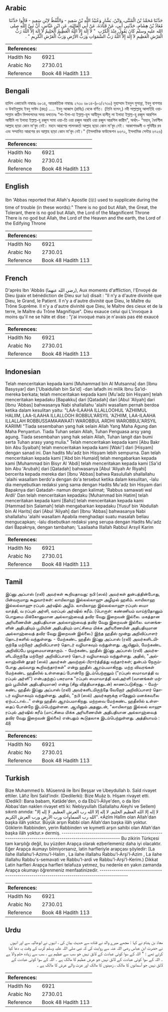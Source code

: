 ## Arabic


<div dir="rtl" lang="ar" style={{fontSize:'larger',backgroundColor:'#f8f9fa',padding:20}}>
حَدَّثَنَا مُحَمَّدُ بْنُ الْمُثَنَّى، وَابْنُ، بَشَّارٍ وَعُبَيْدُ اللَّهِ بْنُ سَعِيدٍ - وَاللَّفْظُ لاِبْنِ سَعِيدٍ - قَالُوا حَدَّثَنَا مُعَاذُ بْنُ هِشَامٍ، حَدَّثَنِي أَبِي، عَنْ قَتَادَةَ، عَنْ أَبِي الْعَالِيَةِ، عَنِ ابْنِ عَبَّاسٍ، أَنَّ نَبِيَّ اللَّهِ صلى الله عليه وسلم كَانَ يَقُولُ عِنْدَ الْكَرْبِ ‏ "‏ لاَ إِلَهَ إِلاَّ اللَّهُ الْعَظِيمُ الْحَلِيمُ لاَ إِلَهَ إِلاَّ اللَّهُ رَبُّ الْعَرْشِ الْعَظِيمِ لاَ إِلَهَ إِلاَّ اللَّهُ رَبُّ السَّمَوَاتِ وَرَبُّ الأَرْضِ وَرَبُّ الْعَرْشِ الْكَرِيمِ ‏"‏ ‏.‏
</div>
<div style={{backgroundColor:'#f8f9fa',padding:20, marginBottom: 10}}><table> <thead> <tr> <th>References:</th> <th></th> </tr> </thead> <tbody><tr><td>Hadith No</td><td>6921</td></tr><tr><td>Arabic No</td><td>2730.01</td></tr><tr><td>Reference</td><td>Book 48 Hadith 113</td></tr></tbody></table></div>

## Bengali


<div dir="ltr" lang="bn" style={{fontSize:'larger',backgroundColor:'#f8f9fa',padding:20}}>
হাদিস একাডেমি নাম্বারঃ ৬৮১৪, আন্তর্জাতিক নাম্বারঃ ২৭৩০ ৬৮১৪-(৮৩/২৭৩০) মুহাম্মাদ ইবনুল মুসান্না, ইবনু বাশশার ও উবাইদুল্লাহ ইবনু সাঈদ (রহঃ) ..... ইবনু আব্বাস (রাযিঃ) থেকে বর্ণিত। (তিনি বলেন,) নবী সাল্লাল্লাহু আলাইহি ওয়াসাল্লাম কঠিন বিপদাপদের সময় বলতেনঃ “লা-ইলা-হা ইল্লাল্ল-হুল আযীমুল হালীমু লা ইলাহা ইল্লাল্ল-হু রব্বুল আরশিল আযীমি লা ইলাহা ইল্লাল্ল-হু রব্বুস সামা ওয়া-তি ওয়া রব্বুল আরযি ওয়া রব্বুল আরশিল কারীম", অর্থাৎ- “মহান, ধৈর্যশীল আল্লাহ ছাড়া কোন মা’বুদ নেই। মহান আরশের পালনকর্তা আল্লাহ ছাড়া কোন মা’বূদ নেই। আকাশমণ্ডলী ও পৃথিবীর রব এবং সম্মানিত আরশের রব আল্লাহ ছাড়া কোন মা’বূদ নেই।" (ইসলামিক ফাউন্ডেশন ৬৬৭২, ইসলামিক সেন্টার ৬৭২৬)
</div>
<div style={{backgroundColor:'#f8f9fa',padding:20, marginBottom: 10}}><table> <thead> <tr> <th>References:</th> <th></th> </tr> </thead> <tbody><tr><td>Hadith No</td><td>6921</td></tr><tr><td>Arabic No</td><td>2730.01</td></tr><tr><td>Reference</td><td>Book 48 Hadith 113</td></tr></tbody></table></div>

## English


<div dir="ltr" lang="en" style={{fontSize:'larger',backgroundColor:'#f8f9fa',padding:20}}>
Ibn 'Abbas reported that Allah's Apostle (ﷺ) used to supplicate during the time of trouble (in these words):" There is no god but Allah, the Great, the Tolerant, there is no god but Allah, the Lord of the Magnificent Throne There is no god but Allah, the Lord of the Heaven and the earth, the Lord of the Edifying Throne
</div>
<div style={{backgroundColor:'#f8f9fa',padding:20, marginBottom: 10}}><table> <thead> <tr> <th>References:</th> <th></th> </tr> </thead> <tbody><tr><td>Hadith No</td><td>6921</td></tr><tr><td>Arabic No</td><td>2730.01</td></tr><tr><td>Reference</td><td>Book 48 Hadith 113</td></tr></tbody></table></div>

## French


<div dir="ltr" lang="fr" style={{fontSize:'larger',backgroundColor:'#f8f9fa',padding:20}}>
D'après Ibn 'Abbâs (رضي الله عنهما), Aux moments d'affliction, l'Envoyé de Dieu (paix et bénédiction de Dieu sur lui) disait : "Il n'y a d'autre divinité que Dieu, le Grand, le Patient. Il n'y a d'autre divinité que Dieu, le Maître du Trône Suprême. Il n'y a d'autre divinité que Dieu, le Maître des cieux et de la terre, le Maître du Trône Magnifique". Dieu exauce celui qui L'invoque à moins qu'il ne se hâte et dise : "j'ai invoqué mais je n'avais pas été exaucé
</div>
<div style={{backgroundColor:'#f8f9fa',padding:20, marginBottom: 10}}><table> <thead> <tr> <th>References:</th> <th></th> </tr> </thead> <tbody><tr><td>Hadith No</td><td>6921</td></tr><tr><td>Arabic No</td><td>2730.01</td></tr><tr><td>Reference</td><td>Book 48 Hadith 113</td></tr></tbody></table></div>

## Indonesian


<div dir="ltr" lang="id" style={{fontSize:'larger',backgroundColor:'#f8f9fa',padding:20}}>
Telah menceritakan kepada kami [Muhammad bin Al Mutsanna] dan [Ibnu Basysyar] dan ['Ubaidullah bin Sa'id] -dan lafadh ini milik Ibnu Sa'id- mereka berkata; telah menceritakan kepada kami [Mu'adz bin Hisyam] telah menceritakan kepadaku [Bapakku] dari [Qatadah] dari [Abul 'Aliyah] dari [Ibnu 'Abbas] bahwasanya Nabi shallallahu 'alaihi wasallam pernah berdoa ketika dalam kesulitan yaitu: "LAA-ILAAHA ILLALLOOHUL 'AZHIIMUL HALIIM, LAA-ILAAHA ILLALLOOH ROBBUL'ARSYIL 'AZHIIM, LAA-ILAAHA ILLALLAH ROBBUSSAMAAWAATI WAROBBUL ARDHI WAROBBUL'ARSYIL KARIIMI "Tiada sesembahan yang hak selain Allah Yang Maha Agung dan Maha Penyantun. Tiada Tuhan selain Allah, Tuhan Penguasa arsy yang agung. Tiada sesembahan yang hak selain Allah, Tuhan langit dan bumi serta Tuhan arasy yang mulia." Telah menceritakan kepada kami [Abu Bakr bin Abu Syaibah] telah menceritakan kepada kami [Waki'] dari [Hisyam] dengan sanad ini. Dan hadits Mu'adz bin Hisyam lebih sempurna. Dan telah menceritakan kepada kami ['Abd bin Humaid] telah mengabarkan kepada kami [Muhammad bin Bisyr Al 'Abdi] telah menceritakan kepada kami [Sa'id bin Abu 'Arubah] dari [Qatadah] bahwasanya [Abul 'Aliyah Ar Riyahi] bercerita kepada mereka dari [Ibnu 'Abbas] bahwa Rasulullah shallallahu 'alaihi wasallam berdo'a dengan do'a tersebut ketika dalam kesulitan, -lalu dia menyebutkan redaksi yang sama dengan Hadits Mu'adz bin Hisyam dari Bapaknya dari Qatadah- namun dengan kalimat; 'Rabbus samawati wal Ardli' Dan telah menceritakan kepadaku [Muhammad bin Hatim] telah menceritakan kepada kami [Bahz] telah menceritakan kepada kami [Hammad bin Salamah] telah mengabarkan kepadaku [Yusuf bin 'Abdullah bin Al Harits] dari [Abul 'Aliyah] dari [Ibnu 'Abbas] bahwasanya Nabi shallallahu 'alaihi wasallam Apabila menghadapi suatu masalah beliau mengucapkan; -lalu disebutkan redaksi yang serupa dengan Hadits Mu'adz dari Bapaknya, dengan tambahan; 'Laailaaha Illallah Rabbul Arsyil Karim
</div>
<div style={{backgroundColor:'#f8f9fa',padding:20, marginBottom: 10}}><table> <thead> <tr> <th>References:</th> <th></th> </tr> </thead> <tbody><tr><td>Hadith No</td><td>6921</td></tr><tr><td>Arabic No</td><td>2730.01</td></tr><tr><td>Reference</td><td>Book 48 Hadith 113</td></tr></tbody></table></div>

## Tamil


<div dir="ltr" lang="ta" style={{fontSize:'larger',backgroundColor:'#f8f9fa',padding:20}}>
இப்னு அப்பாஸ் (ரலி) அவர்கள் கூறியதாவது: நபி (ஸல்) அவர்கள் துன்பத்தின்போது, பின்வருமாறு கூறுவார்கள்: லாயிலாஹ இல்லல்லாஹு அழீமுல் ஹலீம். லாயிலாஹ இல்லல்லாஹு ரப்புல் அர்ஷில் அழீம். லாயிலாஹ இல்லல்லாஹு ரப்புஸ் ஸமா வாத்தி, வ ரப்புல் அர்ளி, வரப்புல் அர்ஷில் கரீம். (பொருள்: கண்ணியம் வாய்ந்தோனும் பொறுமை மிக்கோனுமான அல்லாஹ்வைத் தவிர வேறு இறைவன் இல்லை. மகத்தான அரியணையின் அதிபதியான அல்லாஹ்வைத் தவிர வேறு இறைவன் இல்லை. வானங்களின் அதிபதியும் பூமியின் அதிபதியும் மாட்சிமை மிக்க அரியணையின் அதிபதியுமான அல்லாஹ்வைத் தவிர வேறு இறைவன் இல்லை.) இந்த ஹதீஸ் மூன்று அறிவிப்பாளர் தொடர்களில் வந்துள்ளது. - மேற்கண்ட ஹதீஸ் இப்னு அப்பாஸ் (ரலி) அவர்களிடமிருந்தே மற்றோர் அறிவிப்பாளர் தொடர் வழியாகவும் வந்துள்ளது. ஆயினும், மேற்கண்ட அறிவிப்பே முழுமையானதாகும். - மேற்கண்ட ஹதீஸ் இப்னு அப்பாஸ் (ரலி) அவர்களிடமிருந்தே மற்றோர் அறிவிப்பாளர் தொடர் வழியாகவும் வந்துள்ளது. அதில், "அல்லாஹ்வின் தூதர் (ஸல்) அவர்கள் அவற்றால் பிரார்த்தித்து வந்தார்கள்; துன்பம் நேரும்போது அவ்வாறு கூறிவந்தார்கள்" என்று ஹதீஸ் ஆரம்பமாகிறது. மற்ற விவரங்கள் மேற்கண்ட ஹதீஸில் உள்ளதைப் போன்றே இடம்பெற்றாலும் ("ரப்புஸ் ஸமாவாத்தி வ ரப்புல் அர்ளி") என்பதற்குப் பகரமாக "ரப்புஸ் ஸமாவாத்தி வல்அர்ளி (வானங்கள் மற்றும் பூமியின் அதிபதியுமான) என்று (சிறு வித்தியாசத்துடன்) காணப்படுகிறது. - மேற்கண்ட ஹதீஸ் இப்னு அப்பாஸ் (ரலி) அவர்களிடமிருந்தே வேறோர் அறிவிப்பாளர் தொடர் வழியாகவும் வந்துள்ளது. அதில், "நபி (ஸல்) அவர்களுக்கு எதேனும் மனக்கவலை ஏற்பட்டால்..." என்று ஹதீஸ் ஆரம்பமாகிறது. மற்றவை மேற்கண்ட ஹதீஸில் உள்ளதைப் போன்றே இடம்பெற்றுள்ளன. ஆயினும் அதனுடன், "லாயிலாஹ இல்லல் லாஹு ரப்புல் அர்ஷில் கரீம் (மாட்சிமை மிக்க அரியணையின் அதிபதியான அல்லாஹ்வைத் தவிர வேறு இறைவன் இல்லை) என்பதும் கூடுதலாக இடம்பெற்றுள்ளது. அத்தியாயம் : 48
</div>
<div style={{backgroundColor:'#f8f9fa',padding:20, marginBottom: 10}}><table> <thead> <tr> <th>References:</th> <th></th> </tr> </thead> <tbody><tr><td>Hadith No</td><td>6921</td></tr><tr><td>Arabic No</td><td>2730.01</td></tr><tr><td>Reference</td><td>Book 48 Hadith 113</td></tr></tbody></table></div>

## Turkish


<div dir="ltr" lang="tr" style={{fontSize:'larger',backgroundColor:'#f8f9fa',padding:20}}>
Bize Muhammed b. Müsennâ ile İbni Beşşar ve Ubeydullah b. Saîd rivayet ettiler. Lâfız İbni Saîd'indir. (Dedilerki): Bize Muâz b. Hişam rivayet etti. (Dedikî): Bana babam, Katâde'den, o da Ebû'l-Âliye'den, o da İbni Abbas'dan naklen rivayet etti ki: Nebiyyullah (Sallallahu Aleyhi ve Sellem) sıkıntı anında: "لا إله إلا الله العظيم الحليم. لا إله إلا الله رب العرش العظيم. لا إله إلا الله رب السماوات ورب الأرض ورب العرش الكريم". «Azîm Halîm olan Allah'dan başka ilâh yoktur. Büyük arşın Rabbi olan Allah'dan başka ilâh yoktur. Göklerin Rabbinden, yerin Rabbinden ve kıymetli arşın sahibi olan Allah'dan başka ilâh yoktur.» dermiş. ----------------------------------------------------------------------------------------------------------- Bu zikirin Türkçesi tam karşılığı değil, bu yüzden Arapça olarak ezberlemeniz daha iyi olacaktır. Eğer Arapça ıkumayı bilmiyorsanız, latin harfleriyle arapçası şöyledir: [La ilahe illallahu'l-Azimu'l-Halim , La ilahe illallahu Rabbu'l-Arşi'l-Azim , La ilahe illallahu Rabbu's-semavati ve Rabbu'l-ardi ve Rabbu'l-Arşi'l-Kerim.) Dikkat Latin harfleri Arapça harfleri telafuza yetmez, bu nedenle en yakın zamanda Arapça okumayı öğrenmeniz menfaatinizedir. --------------------------------------------------------------------------------------------
</div>
<div style={{backgroundColor:'#f8f9fa',padding:20, marginBottom: 10}}><table> <thead> <tr> <th>References:</th> <th></th> </tr> </thead> <tbody><tr><td>Hadith No</td><td>6921</td></tr><tr><td>Arabic No</td><td>2730.01</td></tr><tr><td>Reference</td><td>Book 48 Hadith 113</td></tr></tbody></table></div>

## Urdu


<div dir="rtl" lang="ur" style={{fontSize:'larger',backgroundColor:'#f8f9fa',padding:20}}>
معاذ بن ہشام نے کہا : مجھے میرے والد نے قتادہ سے حدیث بیان کی ، انہوں نے ابوعالیہ سے اور انہوں نے حضرت ابن عباس رضی اللہ عنہ سے روایت کی کہ نبی صلی اللہ علیہ وسلم کرب کے وقت یہ دعا کیا کرتے تھے : " اللہ کے سوا کوئی عبادت کے لائق نہیں جو سب سے عظیم ہے ، سب سے زیادہ حلم والا ہے ۔ اللہ کے سوا کوئی عبادت کے لائق نہیں جو عرش عظیم کا مالک ہے ۔ اللہ کے سوا کوئی عبادت کے لائق نہیں جو آسمانوں کا مالک ، زمینوں کا مالک اور عزت والے عرش کا مالک ہے ۔
</div>
<div style={{backgroundColor:'#f8f9fa',padding:20, marginBottom: 10}}><table> <thead> <tr> <th>References:</th> <th></th> </tr> </thead> <tbody><tr><td>Hadith No</td><td>6921</td></tr><tr><td>Arabic No</td><td>2730.01</td></tr><tr><td>Reference</td><td>Book 48 Hadith 113</td></tr></tbody></table></div>